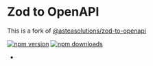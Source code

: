 # Zod to OpenAPI

This is a fork of [@asteasolutions/zod-to-openapi](https://github.com/asteasolutions/zod-to-openapi)

[![npm version](https://img.shields.io/npm/v/@skimx/zod-to-openapi)](https://www.npmjs.com/package/@skimx/zod-to-openapi)
[![npm downloads](https://img.shields.io/npm/dm/@skimx/zod-to-openapi)](https://www.npmjs.com/package/@skimx/zod-to-openapi)

-
